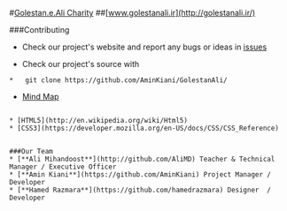 #[Golestan.e.Ali Charity](https://github.com/AminKiani/GolestanAli/)
##[www.golestanali.ir](http://golestanali.ir/)


###Contributing

* Check our project's website and report any bugs or ideas in [issues](https://github.com/AminKiani/GolestanAli/issues/)

* Check our project's source with
```
*   git clone https://github.com/AminKiani/GolestanAli/
```
* [Mind Map](https://github.com/AminKiani/GolestanAli/blob/master/MindMap.swf)
```

* [HTML5](http://en.wikipedia.org/wiki/Html5)
* [CSS3](https://developer.mozilla.org/en-US/docs/CSS/CSS_Reference)


###Our Team
* [**Ali Mihandoost**](http://github.com/AliMD) Teacher & Technical Manager / Executive Officer
* [**Amin Kiani**](https://github.com/AminKiani) Project Manager / Developer
* [**Hamed Razmara**](https://github.com/hamedrazmara) Designer  / Developer